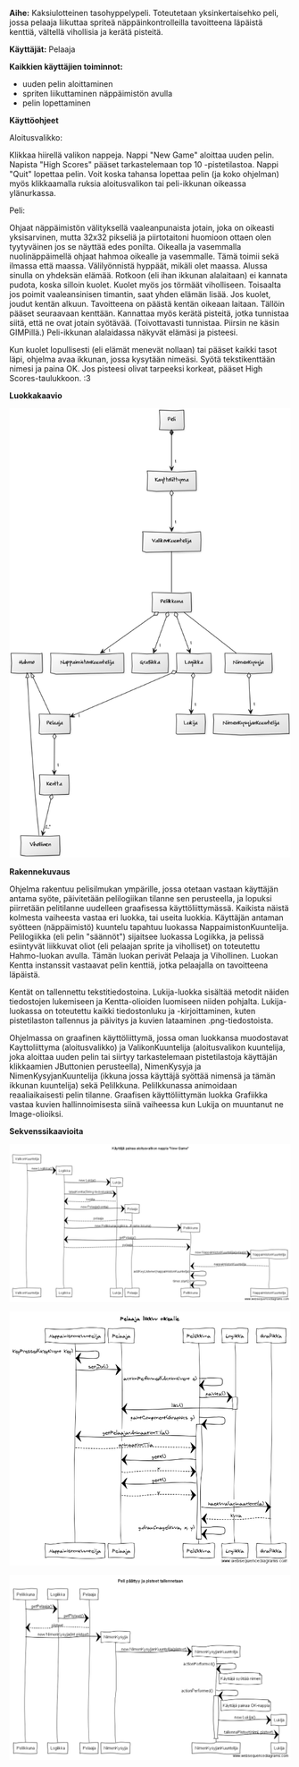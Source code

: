 **Aihe:**
Kaksiulotteinen tasohyppelypeli. Toteutetaan yksinkertaisehko peli, jossa pelaaja liikuttaa spriteä näppäinkontrolleilla tavoitteena läpäistä kenttiä, vältellä vihollisia ja kerätä pisteitä.

**Käyttäjät:**
Pelaaja

**Kaikkien käyttäjien toiminnot:**
* uuden pelin aloittaminen
* spriten liikuttaminen näppäimistön avulla
* pelin lopettaminen

**Käyttöohjeet**

Aloitusvalikko: 

Klikkaa hiirellä valikon nappeja. Nappi "New Game" aloittaa uuden pelin. Napista "High Scores" pääset tarkastelemaan top 10 -pistetilastoa. Nappi "Quit" lopettaa pelin. Voit koska tahansa lopettaa pelin (ja koko ohjelman) myös klikkaamalla ruksia aloitusvalikon tai peli-ikkunan oikeassa ylänurkassa.

Peli: 

Ohjaat näppäimistön välityksellä vaaleanpunaista jotain, joka on oikeasti yksisarvinen, mutta 32x32 pikseliä ja piirtotaitoni huomioon ottaen olen tyytyväinen jos se näyttää edes ponilta. Oikealla ja vasemmalla nuolinäppäimellä ohjaat hahmoa oikealle ja vasemmalle. Tämä toimii sekä ilmassa että maassa. Välilyönnistä hyppäät, mikäli olet maassa. Alussa sinulla on yhdeksän elämää. Rotkoon (eli ihan ikkunan alalaitaan) ei kannata pudota, koska silloin kuolet. Kuolet myös jos törmäät viholliseen. Toisaalta jos poimit vaaleansinisen timantin, saat yhden elämän lisää. Jos kuolet, joudut kentän alkuun. Tavoitteena on päästä kentän oikeaan laitaan. Tällöin pääset seuraavaan kenttään. Kannattaa myös kerätä pisteitä, jotka tunnistaa siitä, että ne ovat jotain syötävää. (Toivottavasti tunnistaa. Piirsin ne käsin GIMPillä.) Peli-ikkunan alalaidassa näkyvät elämäsi ja pisteesi.

Kun kuolet lopullisesti (eli elämät menevät nollaan) tai pääset kaikki tasot läpi, ohjelma avaa ikkunan, jossa kysytään nimeäsi. Syötä tekstikenttään nimesi ja paina OK. Jos pisteesi olivat tarpeeksi korkeat, pääset High Scores-taulukkoon. :3 

**Luokkakaavio**

![Alt text][id1]

[id1]: https://github.com/enorvio/Tasohyppelypeli/blob/master/dokumentaatio/luokkakaavio_3.png 

**Rakennekuvaus**

Ohjelma rakentuu pelisilmukan ympärille, jossa otetaan vastaan käyttäjän antama syöte, päivitetään pelilogiikan tilanne sen perusteella, ja lopuksi piirretään pelitilanne uudelleen graafisessa käyttöliittymässä. Kaikista näistä kolmesta vaiheesta vastaa eri luokka, tai useita luokkia. Käyttäjän antaman syötteen (näppäimistö) kuuntelu tapahtuu luokassa NappaimistonKuuntelija. Pelilogiikka (eli pelin "säännöt") sijaitsee luokassa Logiikka, ja pelissä esiintyvät liikkuvat oliot (eli pelaajan sprite ja viholliset) on toteutettu Hahmo-luokan avulla. Tämän luokan perivät Pelaaja ja Vihollinen. Luokan Kentta instanssit vastaavat pelin kenttiä, jotka pelaajalla on tavoitteena läpäistä. 

Kentät on tallennettu tekstitiedostoina. Lukija-luokka sisältää metodit näiden tiedostojen lukemiseen ja Kentta-olioiden luomiseen niiden pohjalta. Lukija-luokassa on toteutettu kaikki tiedostonluku ja -kirjoittaminen, kuten pistetilaston tallennus ja päivitys ja kuvien lataaminen .png-tiedostoista. 

Ohjelmassa on graafinen käyttöliittymä, jossa oman luokkansa muodostavat Kayttoliittyma (aloitusvalikko) ja ValikonKuuntelija (aloitusvalikon kuuntelija, joka aloittaa uuden pelin tai siirtyy tarkastelemaan pistetilastoja käyttäjän klikkaamien JButtonien perusteella), NimenKysyja ja NimenKysyjanKuuntelija (ikkuna jossa käyttäjä syöttää nimensä ja tämän ikkunan kuuntelija) sekä PeliIkkuna. PeliIkkunassa animoidaan reaaliaikaisesti pelin tilanne. Graafisen käyttöliittymän luokka Grafiikka vastaa kuvien hallinnoimisesta siinä vaiheessa kun Lukija on muuntanut ne Image-olioiksi.

**Sekvenssikaavioita**

![Alt text][id2]

[id2]: https://github.com/enorvio/Tasohyppelypeli/blob/master/dokumentaatio/sekvenssikaavio1.png  

![Alt text][id3]

[id3]: https://github.com/enorvio/Tasohyppelypeli/blob/master/dokumentaatio/sekvenssikaavio2.png 

![Alt text][id4]

[id4]: https://github.com/enorvio/Tasohyppelypeli/blob/master/dokumentaatio/sekvenssikaavio3.png 
